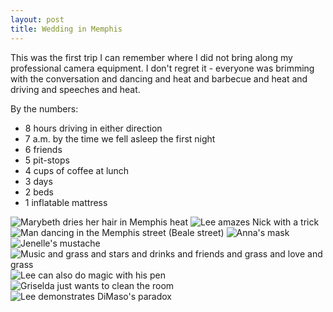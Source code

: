 ```yaml
---
layout: post
title: Wedding in Memphis
---
```

This was the first trip I can remember where I did not bring along my professional camera equipment. I don't regret it - everyone was brimming with the conversation and dancing and heat and barbecue and heat and driving and speeches and heat.

By the numbers:

- 8 hours driving in either direction
- 7 a.m. by the time we fell asleep the first night
- 6 friends
- 5 pit-stops
- 4 cups of coffee at lunch
- 3 days
- 2 beds
- 1 inflatable mattress

![Marybeth dries her hair in Memphis heat](/images/201509/hairDryer.jpg "Marybeth tried to dry her hair in Memphis heat")
![Lee amazes Nick with a trick](/images/201509/leeTrick.jpg "Nick will be amazed by most anything")
![Man dancing in the Memphis street (Beale street)](/images/201509/danceMan.jpg "Dance Man")
![Anna's mask](/images/201509/mask.jpg "Anna survives a wine attack better than any other")
![Jenelle's mustache](/images/201509/mustache.jpg "Jenelle was born to wear a mustache")
![Music and grass and stars and drinks and friends and grass and love and grass](/images/201509/grass.jpg "Music and grass and stars and drinks and friends and grass and love and grass")
![Lee can also do magic with his pen](/images/201509/leePen.jpg "Lee can also do magic with his pen")
![Griselda just wants to clean the room](/images/201509/giselda.jpg "Griselda just wants to clean the room")
![Lee demonstrates DiMaso's paradox](/images/201509/leeCoCo.jpg "Lee demonstrates DiMaso's paradox.")

